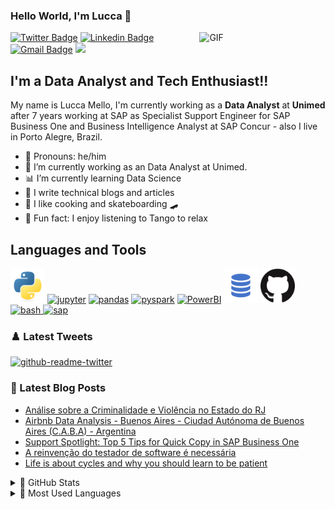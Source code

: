 <!--
**LuccaMello7/luccamello7** is a ✨ _special_ ✨ repository because its `README.md` (this file) appears on your GitHub profile.-->

### Hello World, I'm Lucca 👋

<img align="right" width="40%" alt="GIF" src="https://media0.giphy.com/media/l46Cy1rHbQ92uuLXa/giphy.gif?cid=790b7611f5e951b5f14be1ccec41ab4b3d34172136957bc3&rid=giphy.gif&ct=g"  />

[![Twitter Badge](https://img.shields.io/badge/-@lcmello77-00acee?style=flat-square&labelColor=00acee&logo=twitter&logoColor=white&link=https://twitter.com/lcmello77)](https://twitter.com/lcmello77) 
[![Linkedin Badge](https://img.shields.io/badge/-Lucca%20Mello-2867b2?style=flat-square&logo=Linkedin&logoColor=white&link=https://www.linkedin.com/in/luccamello7/)](https://www.linkedin.com/in/luccamello7/)
[![Gmail Badge](https://img.shields.io/badge/-luccamello7@gmail.com-bb001b?style=flat-square&logo=Gmail&logoColor=white&link=mailto:luccamello7gmail.com)](mailto:luccamello7@gmail.com)
<a href="https://medium.com/@lucca"><img src="https://img.shields.io/badge/medium-%2312100E.svg?&style=for-the-badge&logo=medium&logoColor=white" height=20></a>

## I'm a Data Analyst and Tech Enthusiast!!

My name is Lucca Mello, I'm currently working as a **Data Analyst** at **Unimed** after 7 years working at SAP as Specialist Support Engineer for SAP Business One and Business Intelligence Analyst at SAP Concur -  also I live in Porto Alegre, Brazil.

- 🧙 Pronouns: he/him
- 🔭 I’m currently working as an Data Analyst at Unimed.
- 📊 I’m currently learning Data Science
- 📃 I write technical blogs and articles
- 🥓 I like cooking and skateboarding 🛹
- 🎵 Fun fact: I enjoy listening to Tango to relax




<h2 align="left">Languages and Tools</h2>

<p align="left"> 
<a href="https://www.python.org" target="_blank"> <img src="https://raw.githubusercontent.com/devicons/devicon/master/icons/python/python-original.svg" alt="python" width="55" height="55"/></a>
<a href="https://jupyter.org/" target="_blank"> <img src="https://www.vectorlogo.zone/logos/jupyter/jupyter-icon.svg" alt="jupyter" width="55" height="55"/></a>
<a href="https://pandas.pydata.org/docs/" target="_blank"> <img src="https://www.vectorlogo.zone/logos/usepanda/usepanda-icon.svg" alt="pandas" width="60" height="50"/></a>
 <a href="https://spark.apache.org/" target="_blank"> <img src="https://www.vectorlogo.zone/logos/apache_spark/apache_spark-ar21.svg" alt="pyspark" width="80" height="65"/></a>
<a href="https://powerbi.microsoft.com/pt-br/" target="_blank"> <img src="https://www.vectorlogo.zone/logos/microsoft_powerbi/microsoft_powerbi-ar21.svg" alt="PowerBI" width="65" height="65"/></a>
 <a href="https://www.microsoft.com/pt-br/sql-server/" target="_blank"> <img src="https://raw.githubusercontent.com/github/explore/80688e429a7d4ef2fca1e82350fe8e3517d3494d/topics/sql/sql.png" alt="sql" width="55" height="55"/></a>
 <a href="https://www.github.com/" target="_blank"> <img src="https://raw.githubusercontent.com/github/explore/78df643247d429f6cc873026c0622819ad797942/topics/github/github.png" alt="github" width="55" height="55"/></a>
<a href="https://www.gnu.org/software/bash/" target="_blank"> <img src="https://www.vectorlogo.zone/logos/linux/linux-ar21.svg" alt="bash" width="100" height="55"/> </a>
 <a href="https://www.sap.com/" target="_blank"> <img src="https://www.vectorlogo.zone/logos/sap/sap-icon.svg" alt="sap" width="55" height="55"/> </a> 
 </p>

### ♟️ Latest Tweets
<p><a href="https://twitter.com/lcmello77"><img src="https://github-readme-twitter.gazf.vercel.app/api?id=lcmello77&amp;layout=wide" alt="github-readme-twitter"></a></p>
                                                                                                                                              
### 📝 Latest Blog Posts

<!-- BLOG-POST-LIST:START -->
- [Análise sobre a Criminalidade e Violência no Estado do RJ](https://lucca.medium.com/an%C3%A1lise-sobre-a-criminalidade-e-viol%C3%AAncia-no-estado-do-rj-a594f60f1d85)
- [Airbnb Data Analysis - Buenos Aires - Ciudad Autónoma de Buenos Aires (C.A.B.A) - Argentina](https://www.linkedin.com/pulse/airbnb-data-analysis-buenos-aires-ciudad-aut%C3%B3noma-de-lucca-mello/)
- [Support Spotlight: Top 5 Tips for Quick Copy in SAP Business One](https://www.linkedin.com/pulse/support-spotlight-top-5-tips-quick-copy-sap-business-one-lucca-mello/)
- [A reinvenção do testador de software é necessária](https://medium.com/@lucca/a-reinven%C3%A7%C3%A3o-do-testador-de-software-%C3%A9-necess%C3%A1ria-a82accccda04)
- [Life is about cycles and why you should learn to be patient](https://medium.com/@lucca/life-is-about-cycles-and-why-you-have-to-learn-to-be-patient-b71cd7d85905)
<!-- BLOG-POST-LIST:END -->

<details>
  <summary>🥋 GitHub Stats</summary>

  <img align="left" alt="Lucca's GitHub Stats" src="https://github-readme-stats.vercel.app/api?username=LuccaMello7&theme=dracula&show_icons=true" />

</details>
  
  <details>
  <summary>🚧 Most Used Languages</summary>

<img align="left" alt="Lucca's GitHub Top Languages" src="https://github-readme-stats.vercel.app/api/top-langs/?username=LuccaMello7" />

</details

